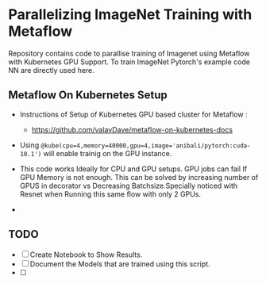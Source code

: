 # Parallelizing ImageNet Training with Metaflow 

Repository contains code to parallise training of Imagenet using Metaflow with Kubernetes GPU Support. To train ImageNet Pytorch's example code NN are directly used here. 

## Metaflow On Kubernetes Setup

- Instructions of Setup of Kubernetes GPU based cluster for Metaflow :
    - https://github.com/valayDave/metaflow-on-kubernetes-docs

- Using `@kube(cpu=4,memory=40000,gpu=4,image='anibali/pytorch:cuda-10.1')` will enable trainig on the GPU instance. 

- This code works Ideally for CPU and GPU setups. GPU jobs can fail If GPU Memory is not enough. This can be solved by increasing number of GPUS in decorator vs Decreasing Batchsize.Specially noticed with Resnet when Running this same flow with only 2 GPUs. 
- 

## TODO 
- [ ] Create Notebook to Show Results. 
- [ ] Document the Models that are trained using this script.
- [ ] 